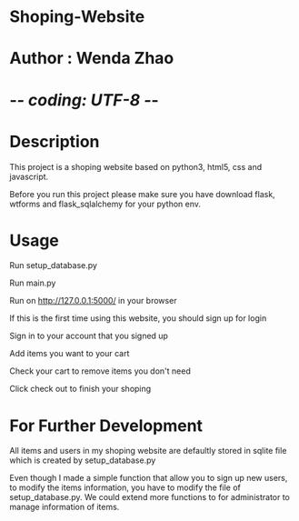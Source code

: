# Shoping-Website
# Author : Wenda Zhao
# -*- coding: UTF-8 -*-

# Description
This project is a shoping website based on python3, html5, css and javascript. 

Before you run this project please make sure you have download flask, wtforms and flask_sqlalchemy for your python env.

# Usage
Run setup_database.py

Run main.py

Run on http://127.0.0.1:5000/ in your browser 

If this is the first time using this website, you should sign up for login

Sign in to your account that you signed up

Add items you want to your cart

Check your cart to remove items you don't need

Click check out to finish your shoping

# For Further Development
All items and users in my shoping website are defaultly stored in sqlite file which is created by setup_database.py

Even though I made a simple function that allow you to sign up new users, to modify the items information, you have to modify the file of setup_database.py. We could extend more functions to for administrator to manage information of items.

